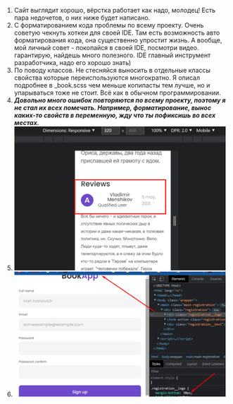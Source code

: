 1. Сайт выглядит хорошо, вёрстка работает как надо, молодец! Есть пара недочетов, о них ниже будет написано.
2. С форматированием кода проблемы по всему проекту. Очень советую чекнуть хоткеи для своей IDE. Там есть возможность
   авто форматирования кода, она существенно упростит жизнь. А вообще, мой личный совет - покопайся в своей IDE,
   посмотри видео. гарантирую, найдешь много полезного. IDE главный инструмент разработчика, надо его хорошо знать)
3. По поводу классов. Не стесняйся выносить в отдельные классы свойства которые переиспользуются многократно. Я описал
   подробнее в _book.scss чем меньше копипасты тем лучше, но и упарываться тоже не стоит. Всё как в обычном
   программировании.
4. **_Довольно много ошибок повторяются по всему проекту, поэтому я не стал их всех помечать. Например, форматирование,
   вынос каких-то свойств в переменную, жду что ты пофиксишь во всех местах._**
5. ![img.png](img.png)
6. ![img_1.png](img_1.png)
